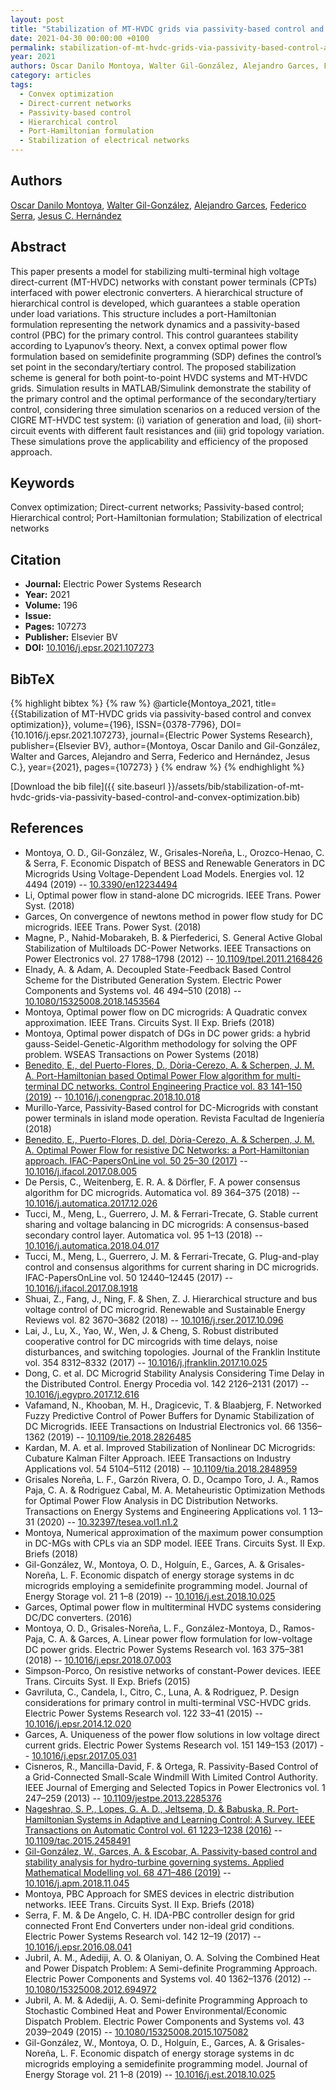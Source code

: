 ```yaml
---
layout: post
title: "Stabilization of MT-HVDC grids via passivity-based control and convex optimization"
date: 2021-04-30 00:00:00 +0100
permalink: stabilization-of-mt-hvdc-grids-via-passivity-based-control-and-convex-optimization
year: 2021
authors: Oscar Danilo Montoya, Walter Gil-González, Alejandro Garces, Federico Serra, Jesus C. Hernández
category: articles
tags:
  - Convex optimization
  - Direct-current networks
  - Passivity-based control
  - Hierarchical control
  - Port-Hamiltonian formulation
  - Stabilization of electrical networks
---
```

 
## Authors
[Oscar Danilo Montoya](authors/oscar-danilo-montoya), [Walter Gil-González](authors/walter-julian-gil-gonzalez), [Alejandro Garces](authors/alejandro-garces-ruiz), [Federico Serra](authors/federico-m-serra), [Jesus C. Hernández](authors/jesus-c-hernandez)
 
## Abstract
This paper presents a model for stabilizing multi-terminal high voltage direct-current (MT-HVDC) networks with constant power terminals (CPTs) interfaced with power electronic converters. A hierarchical structure of hierarchical control is developed, which guarantees a stable operation under load variations. This structure includes a port-Hamiltonian formulation representing the network dynamics and a passivity-based control (PBC) for the primary control. This control guarantees stability according to Lyapunov’s theory. Next, a convex optimal power flow formulation based on semidefinite programming (SDP) defines the control’s set point in the secondary/tertiary control. The proposed stabilization scheme is general for both point-to-point HVDC systems and MT-HVDC grids. Simulation results in MATLAB/Simulink demonstrate the stability of the primary control and the optimal performance of the secondary/tertiary control, considering three simulation scenarios on a reduced version of the CIGRE MT-HVDC test system: (i) variation of generation and load, (ii) short-circuit events with different fault resistances and (iii) grid topology variation. These simulations prove the applicability and efficiency of the proposed approach.
 
## Keywords
Convex optimization; Direct-current networks; Passivity-based control; Hierarchical control; Port-Hamiltonian formulation; Stabilization of electrical networks
 
## Citation
- **Journal:** Electric Power Systems Research
- **Year:** 2021
- **Volume:** 196
- **Issue:** 
- **Pages:** 107273
- **Publisher:** Elsevier BV
- **DOI:** [10.1016/j.epsr.2021.107273](https://doi.org/10.1016/j.epsr.2021.107273)
 
## BibTeX
{% highlight bibtex %}
{% raw %}
@article{Montoya_2021,
  title={{Stabilization of MT-HVDC grids via passivity-based control and convex optimization}},
  volume={196},
  ISSN={0378-7796},
  DOI={10.1016/j.epsr.2021.107273},
  journal={Electric Power Systems Research},
  publisher={Elsevier BV},
  author={Montoya, Oscar Danilo and Gil-González, Walter and Garces, Alejandro and Serra, Federico and Hernández, Jesus C.},
  year={2021},
  pages={107273}
}
{% endraw %}
{% endhighlight %}
 
[Download the bib file]({{ site.baseurl }}/assets/bib/stabilization-of-mt-hvdc-grids-via-passivity-based-control-and-convex-optimization.bib)
 
## References
- Montoya, O. D., Gil-González, W., Grisales-Noreña, L., Orozco-Henao, C. & Serra, F. Economic Dispatch of BESS and Renewable Generators in DC Microgrids Using Voltage-Dependent Load Models. Energies vol. 12 4494 (2019) -- [10.3390/en12234494](https://doi.org/10.3390/en12234494)
- Li, Optimal power flow in stand-alone DC microgrids. IEEE Trans. Power Syst. (2018)
- Garces, On convergence of newtons method in power flow study for DC microgrids. IEEE Trans. Power Syst. (2018)
- Magne, P., Nahid-Mobarakeh, B. & Pierfederici, S. General Active Global Stabilization of Multiloads DC-Power Networks. IEEE Transactions on Power Electronics vol. 27 1788–1798 (2012) -- [10.1109/tpel.2011.2168426](https://doi.org/10.1109/tpel.2011.2168426)
- Elnady, A. & Adam, A. Decoupled State-Feedback Based Control Scheme for the Distributed Generation System. Electric Power Components and Systems vol. 46 494–510 (2018) -- [10.1080/15325008.2018.1453564](https://doi.org/10.1080/15325008.2018.1453564)
- Montoya, Optimal power flow on DC microgrids: A Quadratic convex approximation. IEEE Trans. Circuits Syst. II Exp. Briefs (2018)
- Montoya, Optimal power dispatch of DGs in DC power grids: a hybrid gauss-Seidel-Genetic-Algorithm methodology for solving the OPF problem. WSEAS Transactions on Power Systems (2018)
- [Benedito, E., del Puerto-Flores, D., Dòria-Cerezo, A. & Scherpen, J. M. A. Port-Hamiltonian based Optimal Power Flow algorithm for multi-terminal DC networks. Control Engineering Practice vol. 83 141–150 (2019)](port-hamiltonian-based-optimal-power-flow-algorithm-for-multi-terminal-dc-networks) -- [10.1016/j.conengprac.2018.10.018](https://doi.org/10.1016/j.conengprac.2018.10.018)
- Murillo-Yarce, Passivity-Based control for DC-Microgrids with constant power terminals in island mode operation. Revista Facultad de Ingeniería (2018)
- [Benedito, E., Puerto-Flores, D. del, Dòria-Cerezo, A. & Scherpen, J. M. A. Optimal Power Flow for resistive DC Networks: a Port-Hamiltonian approach. IFAC-PapersOnLine vol. 50 25–30 (2017)](optimal-power-flow-for-resistive-dc-networks-a-port-hamiltonian-approach) -- [10.1016/j.ifacol.2017.08.005](https://doi.org/10.1016/j.ifacol.2017.08.005)
- De Persis, C., Weitenberg, E. R. A. & Dörfler, F. A power consensus algorithm for DC microgrids. Automatica vol. 89 364–375 (2018) -- [10.1016/j.automatica.2017.12.026](https://doi.org/10.1016/j.automatica.2017.12.026)
- Tucci, M., Meng, L., Guerrero, J. M. & Ferrari-Trecate, G. Stable current sharing and voltage balancing in DC microgrids: A consensus-based secondary control layer. Automatica vol. 95 1–13 (2018) -- [10.1016/j.automatica.2018.04.017](https://doi.org/10.1016/j.automatica.2018.04.017)
- Tucci, M., Meng, L., Guerrero, J. M. & Ferrari-Trecate, G. Plug-and-play control and consensus algorithms for current sharing in DC microgrids. IFAC-PapersOnLine vol. 50 12440–12445 (2017) -- [10.1016/j.ifacol.2017.08.1918](https://doi.org/10.1016/j.ifacol.2017.08.1918)
- Shuai, Z., Fang, J., Ning, F. & Shen, Z. J. Hierarchical structure and bus voltage control of DC microgrid. Renewable and Sustainable Energy Reviews vol. 82 3670–3682 (2018) -- [10.1016/j.rser.2017.10.096](https://doi.org/10.1016/j.rser.2017.10.096)
- Lai, J., Lu, X., Yao, W., Wen, J. & Cheng, S. Robust distributed cooperative control for DC mircogrids with time delays, noise disturbances, and switching topologies. Journal of the Franklin Institute vol. 354 8312–8332 (2017) -- [10.1016/j.jfranklin.2017.10.025](https://doi.org/10.1016/j.jfranklin.2017.10.025)
- Dong, C. et al. DC Microgrid Stability Analysis Considering Time Delay in the Distributed Control. Energy Procedia vol. 142 2126–2131 (2017) -- [10.1016/j.egypro.2017.12.616](https://doi.org/10.1016/j.egypro.2017.12.616)
- Vafamand, N., Khooban, M. H., Dragicevic, T. & Blaabjerg, F. Networked Fuzzy Predictive Control of Power Buffers for Dynamic Stabilization of DC Microgrids. IEEE Transactions on Industrial Electronics vol. 66 1356–1362 (2019) -- [10.1109/tie.2018.2826485](https://doi.org/10.1109/tie.2018.2826485)
- Kardan, M. A. et al. Improved Stabilization of Nonlinear DC Microgrids: Cubature Kalman Filter Approach. IEEE Transactions on Industry Applications vol. 54 5104–5112 (2018) -- [10.1109/tia.2018.2848959](https://doi.org/10.1109/tia.2018.2848959)
- Grisales Noreña, L. F., Garzón Rivera, O. D., Ocampo Toro, J. A., Ramos Paja, C. A. & Rodriguez Cabal, M. A. Metaheuristic Optimization Methods for Optimal Power Flow Analysis in DC Distribution Networks. Transactions on Energy Systems and Engineering Applications vol. 1 13–31 (2020) -- [10.32397/tesea.vol1.n1.2](https://doi.org/10.32397/tesea.vol1.n1.2)
- Montoya, Numerical approximation of the maximum power consumption in DC-MGs with CPLs via an SDP model. IEEE Trans. Circuits Syst. II Exp. Briefs (2018)
- Gil-González, W., Montoya, O. D., Holguín, E., Garces, A. & Grisales-Noreña, L. F. Economic dispatch of energy storage systems in dc microgrids employing a semidefinite programming model. Journal of Energy Storage vol. 21 1–8 (2019) -- [10.1016/j.est.2018.10.025](https://doi.org/10.1016/j.est.2018.10.025)
- Garces, Optimal power flow in multiterminal HVDC systems considering DC/DC converters. (2016)
- Montoya, O. D., Grisales-Noreña, L. F., González-Montoya, D., Ramos-Paja, C. A. & Garces, A. Linear power flow formulation for low-voltage DC power grids. Electric Power Systems Research vol. 163 375–381 (2018) -- [10.1016/j.epsr.2018.07.003](https://doi.org/10.1016/j.epsr.2018.07.003)
- Simpson-Porco, On resistive networks of constant-Power devices. IEEE Trans. Circuits Syst. II Exp. Briefs (2015)
- Gavriluta, C., Candela, I., Citro, C., Luna, A. & Rodriguez, P. Design considerations for primary control in multi-terminal VSC-HVDC grids. Electric Power Systems Research vol. 122 33–41 (2015) -- [10.1016/j.epsr.2014.12.020](https://doi.org/10.1016/j.epsr.2014.12.020)
- Garces, A. Uniqueness of the power flow solutions in low voltage direct current grids. Electric Power Systems Research vol. 151 149–153 (2017) -- [10.1016/j.epsr.2017.05.031](https://doi.org/10.1016/j.epsr.2017.05.031)
- Cisneros, R., Mancilla-David, F. & Ortega, R. Passivity-Based Control of a Grid-Connected Small-Scale Windmill With Limited Control Authority. IEEE Journal of Emerging and Selected Topics in Power Electronics vol. 1 247–259 (2013) -- [10.1109/jestpe.2013.2285376](https://doi.org/10.1109/jestpe.2013.2285376)
- [Nageshrao, S. P., Lopes, G. A. D., Jeltsema, D. & Babuska, R. Port-Hamiltonian Systems in Adaptive and Learning Control: A Survey. IEEE Transactions on Automatic Control vol. 61 1223–1238 (2016)](port-hamiltonian-systems-in-adaptive-and-learning-control-a-survey) -- [10.1109/tac.2015.2458491](https://doi.org/10.1109/tac.2015.2458491)
- [Gil-González, W., Garces, A. & Escobar, A. Passivity-based control and stability analysis for hydro-turbine governing systems. Applied Mathematical Modelling vol. 68 471–486 (2019)](passivity-based-control-and-stability-analysis-for-hydro-turbine-governing-systems) -- [10.1016/j.apm.2018.11.045](https://doi.org/10.1016/j.apm.2018.11.045)
- Montoya, PBC Approach for SMES devices in electric distribution networks. IEEE Trans. Circuits Syst. II Exp. Briefs (2018)
- Serra, F. M. & De Angelo, C. H. IDA-PBC controller design for grid connected Front End Converters under non-ideal grid conditions. Electric Power Systems Research vol. 142 12–19 (2017) -- [10.1016/j.epsr.2016.08.041](https://doi.org/10.1016/j.epsr.2016.08.041)
- Jubril, A. M., Adediji, A. O. & Olaniyan, O. A. Solving the Combined Heat and Power Dispatch Problem: A Semi-definite Programming Approach. Electric Power Components and Systems vol. 40 1362–1376 (2012) -- [10.1080/15325008.2012.694972](https://doi.org/10.1080/15325008.2012.694972)
- Jubril, A. M. & Adediji, A. O. Semi-definite Programming Approach to Stochastic Combined Heat and Power Environmental/Economic Dispatch Problem. Electric Power Components and Systems vol. 43 2039–2049 (2015) -- [10.1080/15325008.2015.1075082](https://doi.org/10.1080/15325008.2015.1075082)
- Gil-González, W., Montoya, O. D., Holguín, E., Garces, A. & Grisales-Noreña, L. F. Economic dispatch of energy storage systems in dc microgrids employing a semidefinite programming model. Journal of Energy Storage vol. 21 1–8 (2019) -- [10.1016/j.est.2018.10.025](https://doi.org/10.1016/j.est.2018.10.025)

